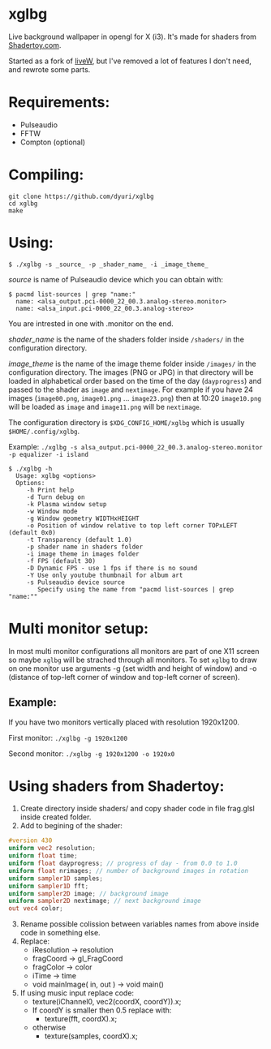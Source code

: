 # xglbg
Live background wallpaper in opengl for X (i3). It's made for shaders from [Shadertoy.com](shadertoy.com).

Started as a fork of [liveW](https://github.com/dgranosa/liveW.git), but I've removed a lot of features I don't need, and rewrote some parts.

# Requirements:
 - Pulseaudio
 - FFTW
 - Compton (optional)
 
# Compiling:
```
git clone https://github.com/dyuri/xglbg
cd xglbg
make
```

# Using:
```
$ ./xglbg -s _source_ -p _shader_name_ -i _image_theme_
```

_source_ is name of Pulseaudio device which you can obtain with:
```
$ pacmd list-sources | grep "name:"
  name: <alsa_output.pci-0000_22_00.3.analog-stereo.monitor>
  name: <alsa_input.pci-0000_22_00.3.analog-stereo>
```
You are intrested in one with .monitor on the end.

_shader_name_ is the name of the shaders folder inside `/shaders/` in the configuration directory.

_image_theme_ is the name of the image theme folder inside `/images/` in the configuration directory. The images (PNG or JPG) in that directory will be loaded in alphabetical order based on the time of the day (`dayprogress`) and passed to the shader as `image` and `nextimage`. For example if you have 24 images (`image00.png`, `image01.png` ... `image23.png`) then at 10:20 `image10.png` will be loaded as `image` and `image11.png` will be `nextimage`.

The configuration directory is `$XDG_CONFIG_HOME/xglbg` which is usually `$HOME/.config/xglbg`.

Example: `./xglbg -s alsa_output.pci-0000_22_00.3.analog-stereo.monitor -p equalizer -i island`

```
$ ./xglbg -h
  Usage: xglbg <options>                                                      
  Options:                                                                    
     -h Print help
     -d Turn debug on
     -k Plasma window setup
     -w Window mode
     -g Window geometry WIDTHxHEIGHT 
     -o Position of window relative to top left corner TOPxLEFT (default 0x0)
     -t Transparency (default 1.0)
     -p shader name in shaders folder
     -i image theme in images folder
     -f FPS (default 30)
     -D Dynamic FPS - use 1 fps if there is no sound
     -Y Use only youtube thumbnail for album art
     -s Pulseaudio device source
        Specify using the name from "pacmd list-sources | grep "name:""
```

# Multi monitor setup:
In most multi monitor configurations all monitors are part of one X11 screen so maybe `xglbg` will be strached through all monitors.
To set `xglbg` to draw on one monitor use arguments -g (set width and height of window) and -o (distance of top-left corner of window and top-left corner of screen).

## Example:
If you have two monitors vertically placed with resolution 1920x1200.

First monitor: `./xglbg -g 1920x1200`

Second monitor: `./xglbg -g 1920x1200 -o 1920x0`

# Using shaders from Shadertoy:

  1. Create directory inside shaders/ and copy shader code in file frag.glsl inside created folder.
  2. Add to begining of the shader:
   ```glsl
   #version 430
   uniform vec2 resolution;
   uniform float time;
   uniform float dayprogress; // progress of day - from 0.0 to 1.0
   uniform float nrimages; // number of background images in rotation
   uniform sampler1D samples;
   uniform sampler1D fft;
   uniform sampler2D image; // background image
   uniform sampler2D nextimage; // next background image
   out vec4 color;
   ```
  3. Rename possible colission between variables names from above inside code in something else.
  4. Replace:
     - iResolution -> resolution
     - fragCoord -> gl_FragCoord
     - fragColor -> color
     - iTime -> time
     - void mainImage( in, out ) -> void main()
  5. If using music input replace code:
     - texture(iChannel0, vec2(coordX, coordY)).x;
     - If coordY is smaller then 0.5 replace with:
       - texture(fft, coordX).x;
     - otherwise
       - texture(samples, coordX).x;
